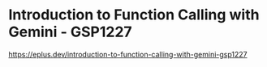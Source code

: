 # Introduction to Function Calling with Gemini - GSP1227

<https://eplus.dev/introduction-to-function-calling-with-gemini-gsp1227>